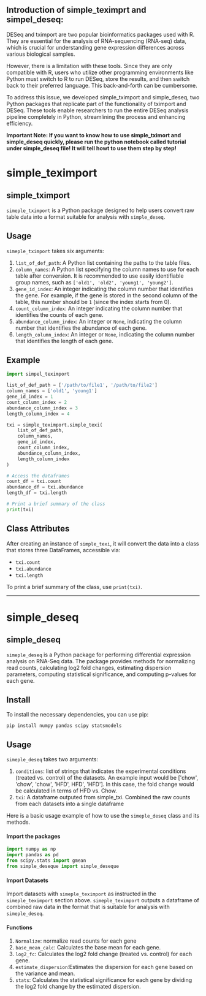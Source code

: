 ## Introduction of simple_teximprt and simpel_deseq:

DESeq and tximport are two popular bioinformatics packages used with R. They are essential for the analysis of RNA-sequencing (RNA-seq) data, which is crucial for understanding gene expression differences across various biological samples.

However, there is a limitation with these tools. Since they are only compatible with R, users who utilize other programming environments like Python must switch to R to run DESeq, store the results, and then switch back to their preferred language. This back-and-forth can be cumbersome.

To address this issue, we developed simple_tximport and simple_deseq, two Python packages that replicate part of the functionality of tximport and DESeq. These tools enable researchers to run the entire DESeq analysis pipeline completely in Python, streamlining the process and enhancing efficiency.

**Important Note: If you want to know how to use simple_tximort and simple_deseq quickly, please run the python notebook called tutorial under simple_deseq file! It will tell howt to use them step by step!**



# simple_teximport


## simple_tximport

`simeple_tximport` is a Python package designed to help users convert raw table data into a format suitable for analysis with `simple_deseq`.


## Usage

`simeple_tximport` takes six arguments:

1. `list_of_def_path`: A Python list containing the paths to the table files.
2. `column_names`: A Python list specifying the column names to use for each table after conversion. It is recommended to use easily identifiable group names, such as `['old1', 'old2', 'young1', 'young2']`.
3. `gene_id_index`: An integer indicating the column number that identifies the gene. For example, if the gene is stored in the second column of the table, this number should be `1` (since the index starts from 0).
4. `count_column_index`: An integer indicating the column number that identifies the counts of each gene.
5. `abundance_column_index`: An integer or `None`, indicating the column number that identifies the abundance of each gene.
6. `length_column_index`: An integer or `None`, indicating the column number that identifies the length of each gene.

## Example

```python
import simpel_teximport

list_of_def_path = ['/path/to/file1', '/path/to/file2']
column_names = ['old1', 'young1']
gene_id_index = 1
count_column_index = 2
abundance_column_index = 3
length_column_index = 4

txi = simple_teximport.simple_texi(
    list_of_def_path,
    column_names,
    gene_id_index,
    count_column_index,
    abundance_column_index,
    length_column_index
)

# Access the dataframes
count_df = txi.count
abundance_df = txi.abundance
length_df = txi.length

# Print a brief summary of the class
print(txi)
```

## Class Attributes

After creating an instance of `simple_texi`, it will convert the data into a class that stores three DataFrames, accessible via:
- `txi.count`
- `txi.abundance`
- `txi.length`

To print a brief summary of the class, use `print(txi)`.

---

# simple_deseq

## simple_deseq

`simeple_deseq` is a Python package for performing differential expression analysis on RNA-Seq data. The package provides methods for normalizing read counts, calculating log2 fold changes, estimating dispersion parameters, computing statistical significance, and computing p-values for each gene.

## Install

To install the necessary dependencies, you can use pip:

`pip install numpy pandas scipy statsmodels`

## Usage

`simeple_deseq` takes two arguments: 
1. `conditions`: list of  strings that indicates the experimental conditions (treated vs. control) of the datasets. An example input would be ['chow', 'chow', 'chow', 'HFD', HFD', 'HFD']. In this case, the fold change would be calculated in terms of HFD vs. Chow. 
2. `txi`: A dataframe outputed from simple_txi. Combined the raw counts from each datasets into a single dataframe 

Here is a basic usage example of how to use the `simeple_deseq` class and its methods.

#### Import the packages

```python
import numpy as np
import pandas as pd
from scipy.stats import gmean
from simple_deseque import simple_deseque
```

#### Import Datasets

Import datasets with `simeple_teximport` as instructed in the `simeple_teximport` section above. `simeple_teximport` outputs a dataframe of combined raw data in the format that is suitable for analysis with `simeple_deseq`.

#### Functions

1. `Normalize`: normalize read counts for each gene
2. `base_mean_calc`: Calculates the base mean for each gene.
3. `log2_fc`: Calculates the log2 fold change (treated vs. control) for each gene.
4. `estimate_dispersion`:Estimates the dispersion for each gene based on the variance and mean.
5. `stats`: Calculates the statistical significance for each gene by dividing the log2 fold change by the estimated dispersion.





